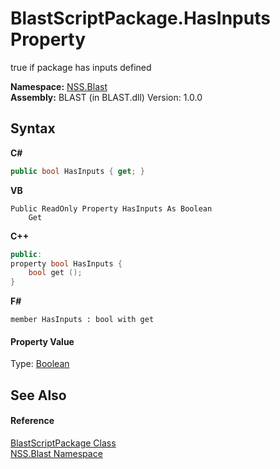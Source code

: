 # BlastScriptPackage.HasInputs Property 
 

true if package has inputs defined

**Namespace:**&nbsp;<a href="88b55311-4a89-0894-e27a-e157e443c7f7.md">NSS.Blast</a><br />**Assembly:**&nbsp;BLAST (in BLAST.dll) Version: 1.0.0

## Syntax

**C#**<br />
``` C#
public bool HasInputs { get; }
```

**VB**<br />
``` VB
Public ReadOnly Property HasInputs As Boolean
	Get
```

**C++**<br />
``` C++
public:
property bool HasInputs {
	bool get ();
}
```

**F#**<br />
``` F#
member HasInputs : bool with get

```


#### Property Value
Type: <a href="https://docs.microsoft.com/dotnet/api/system.boolean" target="_blank" rel="noopener noreferrer">Boolean</a>

## See Also


#### Reference
<a href="334603e0-a0de-2aaa-4007-78f5dcc5dc51.md">BlastScriptPackage Class</a><br /><a href="88b55311-4a89-0894-e27a-e157e443c7f7.md">NSS.Blast Namespace</a><br />